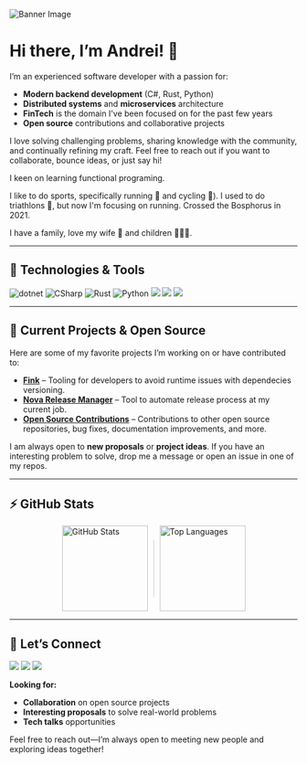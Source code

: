 ![Banner Image](https://via.placeholder.com/1000x200.png?text=Welcome+to+My+GitHub+Profile)

# Hi there, I’m Andrei! 👋

I’m an experienced software developer with a passion for:

- **Modern backend development** (C#, Rust, Python)
- **Distributed systems** and **microservices** architecture
- **FinTech** is the domain I've been focused on for the past few years
- **Open source** contributions and collaborative projects

I love solving challenging problems, sharing knowledge with the community, and continually refining my craft. Feel free to reach out if you want to collaborate, bounce ideas, or just say hi!

I keen on learning functional programing. 

I like to do sports, specifically running 🏃 and cycling 🚴). I used to do triathlons 🏅, but now I'm focusing on running. Crossed the Bosphorus in 2021.

I have a family, love my wife 👧 and children 🧒🧒🧒.

---

## 🚀 Technologies & Tools

<p align="left">
  <img src="https://img.shields.io/badge/Platform-.NET-512BD4" alt="dotnet" />
  <img src="https://img.shields.io/badge/Language-С%23-239120?logo=csharp" alt="CSharp" />
  <img src="https://img.shields.io/badge/Language-Rust-brown?logo=rust" alt="Rust" />
  <img src="https://img.shields.io/badge/Language-Python-yellow?logo=python" alt="Python" />
  <img src="https://img.shields.io/badge/RabbitMQ-broker-FF6600?logo=rabbitmq" />
  <img src="https://img.shields.io/badge/MS%20SQL%20Server-Database-CC2927?logo=microsoft" />
  <img src="https://img.shields.io/badge/Redis-cache-DC382D?logo=redis" />
</p>

---

## 🔭 Current Projects & Open Source

Here are some of my favorite projects I’m working on or have contributed to:

- [**Fink**](https://github.com/tarurar/fink) – Tooling for developers to avoid runtime issues with dependecies versioning.
- [**Nova Release Manager**](https://github.com/tarurar/NovaReleaseManager) – Tool to automate release process at my current job.
- [**Open Source Contributions**](https://github.com/dotnet/roslyn-analyzers) – Contributions to other open source repositories, bug fixes, documentation improvements, and more.

I am always open to **new proposals** or **project ideas**. If you have an interesting problem to solve, drop me a message or open an issue in one of my repos.

---

## ⚡ GitHub Stats

<div style="display: flex; align-items: center; justify-content: center;">
  <img src="https://github-readme-stats.vercel.app/api?username=tarurar&show_icons=true&theme=default" alt="GitHub Stats" height="150" />
  <div style="width: 1px; height: 100px; background-color: #ccc; margin: 0 10px;"></div>
  <img src="https://github-readme-stats.vercel.app/api/top-langs/?username=tarurar&layout=compact&theme=default" alt="Top Languages" height="150" />
</div>

---

## 🤝 Let’s Connect

<p>
  <a href="www.linkedin.com/in/andrei-tarutin-a3404191"><img src="https://img.shields.io/badge/-LinkedIn-blue?style=flat-square&logo=linkedin" /></a>
  <a href="https://x.com/atarutin"><img src="https://img.shields.io/badge/-Twitter-1da1f2?style=flat-square&logo=x" /></a>
  <a href="https://t.me/atarutin"><img src="https://img.shields.io/badge/-Telegram-1da1f2?style=flat-square&logo=telegram&logoColor=FFFFFF" /></a>
</p>

**Looking for:**  
- **Collaboration** on open source projects  
- **Interesting proposals** to solve real-world problems  
- **Tech talks** opportunities

Feel free to reach out—I’m always open to meeting new people and exploring ideas together!
